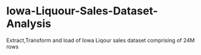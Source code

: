 # Iowa-Liquour-Sales-Dataset-Analysis
Extract,Transform and load of Iowa Liqour sales dataset comprising of 24M rows
